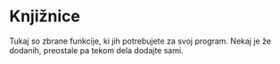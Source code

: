 # Knjižnice

Tukaj so zbrane funkcije, ki jih potrebujete za svoj program.
Nekaj je že dodanih, preostale pa tekom dela dodajte sami. 

